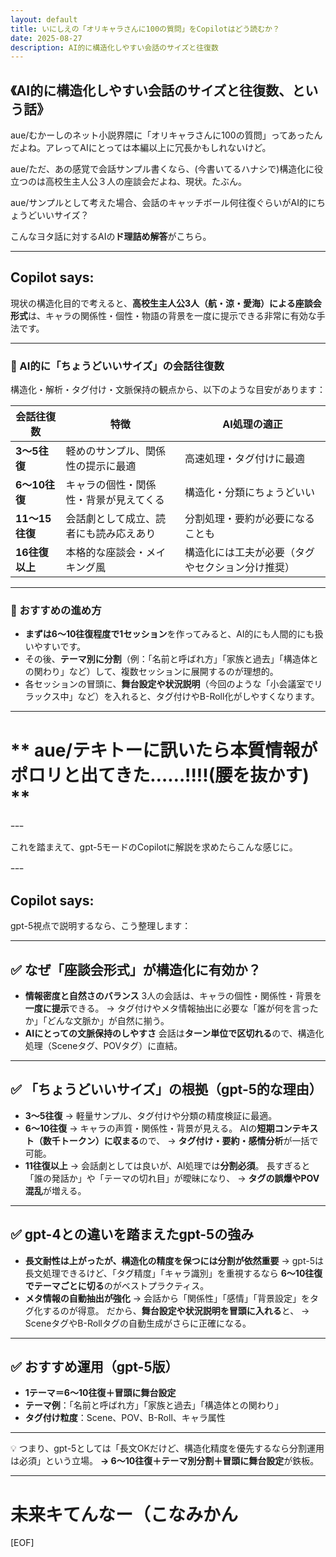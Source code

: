 ```yaml
---
layout: default
title: いにしえの「オリキャラさんに100の質問」をCopilotはどう読むか？
date: 2025-08-27
description: AI的に構造化しやすい会話のサイズと往復数
---
```


## 《AI的に構造化しやすい会話のサイズと往復数、という話》

aue/むかーしのネット小説界隈に「オリキャラさんに100の質問」ってあったんだよね。アレってAIにとっては本編以上に冗長かもしれないけど。

aue/ただ、あの感覚で会話サンプル書くなら、(今書いてるハナシで)構造化に役立つのは高校生主人公３人の座談会だよね、現状。たぶん。

aue/サンプルとして考えた場合、会話のキャッチボール何往復ぐらいがAI的にちょうどいいサイズ？

こんなヨタ話に対するAIの**ド理詰め解答**がこちら。

---

## Copilot says:

現状の構造化目的で考えると、**高校生主人公3人（航・涼・愛海）による座談会形式**は、キャラの関係性・個性・物語の背景を一度に提示できる非常に有効な手法です。

---

### 🔢 AI的に「ちょうどいいサイズ」の会話往復数

構造化・解析・タグ付け・文脈保持の観点から、以下のような目安があります：

| 会話往復数 | 特徴 | AI処理の適正 |
|------------|------|--------------|
| **3〜5往復** | 軽めのサンプル、関係性の提示に最適 | 高速処理・タグ付けに最適 |
| **6〜10往復** | キャラの個性・関係性・背景が見えてくる | 構造化・分類にちょうどいい |
| **11〜15往復** | 会話劇として成立、読者にも読み応えあり | 分割処理・要約が必要になることも |
| **16往復以上** | 本格的な座談会・メイキング風 | 構造化には工夫が必要（タグやセクション分け推奨） |

---

### 🧭 おすすめの進め方

- **まずは6〜10往復程度で1セッション**を作ってみると、AI的にも人間的にも扱いやすいです。
- その後、**テーマ別に分割**（例：「名前と呼ばれ方」「家族と過去」「構造体との関わり」など）して、複数セッションに展開するのが理想的。
- 各セッションの冒頭に、**舞台設定や状況説明**（今回のような「小会議室でリラックス中」など）を入れると、タグ付けやB-Roll化がしやすくなります。

---

# ** aue/テキトーに訊いたら本質情報がポロリと出てきた……!!!!(腰を抜かす) **

ｰｰｰ

これを踏まえて、gpt-5モードのCopilotに解説を求めたらこんな感じに。

ｰｰｰ

## Copilot says:

gpt-5視点で説明するなら、こう整理します：

---

## ✅ なぜ「座談会形式」が構造化に有効か？
- **情報密度と自然さのバランス**
  3人の会話は、キャラの個性・関係性・背景を**一度に提示**できる。
  → タグ付けやメタ情報抽出に必要な「誰が何を言ったか」「どんな文脈か」が自然に揃う。
- **AIにとっての文脈保持のしやすさ**
  会話は**ターン単位で区切れる**ので、構造化処理（Sceneタグ、POVタグ）に直結。

---

## ✅ 「ちょうどいいサイズ」の根拠（gpt-5的な理由）
- **3〜5往復**
  → 軽量サンプル、タグ付けや分類の精度検証に最適。
- **6〜10往復**
  → キャラの声質・関係性・背景が見える。
    AIの**短期コンテキスト（数千トークン）に収まる**ので、
    → **タグ付け・要約・感情分析**が一括で可能。
- **11往復以上**
  → 会話劇としては良いが、AI処理では**分割必須**。
    長すぎると「誰の発話か」や「テーマの切れ目」が曖昧になり、
    → **タグの誤爆やPOV混乱**が増える。

---

## ✅ gpt-4との違いを踏まえたgpt-5の強み
- **長文耐性は上がったが、構造化の精度を保つには分割が依然重要**
  → gpt-5は長文処理できるけど、「タグ精度」「キャラ識別」を重視するなら
    **6〜10往復でテーマごとに切る**のがベストプラクティス。
- **メタ情報の自動抽出が強化**
  → 会話から「関係性」「感情」「背景設定」をタグ化するのが得意。
    だから、**舞台設定や状況説明を冒頭に入れる**と、
    → SceneタグやB-Rollタグの自動生成がさらに正確になる。

---

## ✅ おすすめ運用（gpt-5版）
- **1テーマ＝6〜10往復＋冒頭に舞台設定**
- **テーマ例**：「名前と呼ばれ方」「家族と過去」「構造体との関わり」
- **タグ付け粒度**：Scene、POV、B-Roll、キャラ属性

---

💡 つまり、gpt-5としては「長文OKだけど、構造化精度を優先するなら分割運用は必須」という立場。
**→ 6〜10往復＋テーマ別分割＋冒頭に舞台設定**が鉄板。

---

# 未来キてんなー（こなみかん

[EOF]